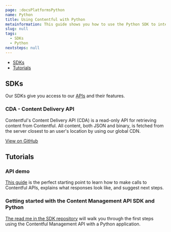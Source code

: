 ```yaml
---
page: :docsPlatformsPython
name: Python
title: Using Contentful with Python
metainformation: This guide shows you how to use the Python SDK to interact with the Contentful APIs.
slug: null
tags:
  - SDKs
  - Python
nextsteps: null
---
```


- [SDKs](#sdks)
- [Tutorials](#tutorials)

## SDKs

Our SDKs give you access to our [APIs](/developers/docs/concepts/apis/) and their features.

### CDA - Content Delivery API

Contentful's Content Delivery API (CDA) is a read-only API for retrieving content from Contentful. All content, both JSON and binary, is fetched from the server closest to an user's location by using our global CDN.

[View on GitHub](https://github.com/contentful/contentful.py)

## Tutorials

### API demo

[This guide](/developers/api-demo/curl/) is the perfect starting point to learn how to make calls to Contentful APIs, explains what responses look like, and suggest next steps.

### Getting started with the Content Management API SDK and Python

[The read me in the SDK repository](/developers/docs/ruby/tutorials/getting-started-with-contentful-cma-and-ruby/) will walk you through the first steps using the Contentful Management API with a Python application.
